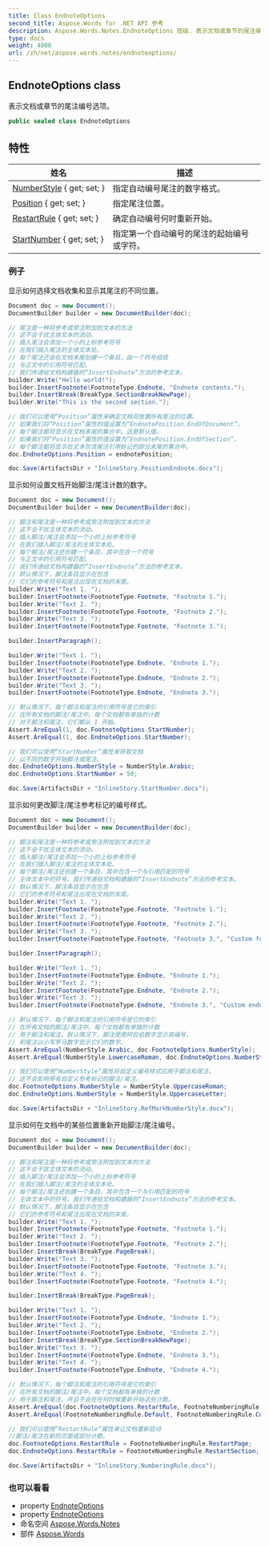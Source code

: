 ```yaml
---
title: Class EndnoteOptions
second_title: Aspose.Words for .NET API 参考
description: Aspose.Words.Notes.EndnoteOptions 班级. 表示文档或章节的尾注编号选项
type: docs
weight: 4000
url: /zh/net/aspose.words.notes/endnoteoptions/
---
```

## EndnoteOptions class

表示文档或章节的尾注编号选项。

```csharp
public sealed class EndnoteOptions
```

## 特性

| 姓名 | 描述 |
| --- | --- |
| [NumberStyle](../../aspose.words.notes/endnoteoptions/numberstyle/) { get; set; } | 指定自动编号尾注的数字格式。 |
| [Position](../../aspose.words.notes/endnoteoptions/position/) { get; set; } | 指定尾注位置。 |
| [RestartRule](../../aspose.words.notes/endnoteoptions/restartrule/) { get; set; } | 确定自动编号何时重新开始。 |
| [StartNumber](../../aspose.words.notes/endnoteoptions/startnumber/) { get; set; } | 指定第一个自动编号的尾注的起始编号或字符。 |

### 例子

显示如何选择文档收集和显示其尾注的不同位置。

```csharp
Document doc = new Document();
DocumentBuilder builder = new DocumentBuilder(doc);

// 尾注是一种将参考或旁注附加到文本的方法
// 这不会干扰主体文本的流动。 
// 插入尾注会添加一个小的上标参考符号
// 在我们插入尾注的主体文本处。
// 每个尾注还会在文档末尾创建一个条目，由一个符号组成
// 与正文中的引用符号匹配。
// 我们传递给文档构建器的“InsertEndnote”方法的参考文本。
builder.Write("Hello world!");
builder.InsertFootnote(FootnoteType.Endnote, "Endnote contents.");
builder.InsertBreak(BreakType.SectionBreakNewPage);
builder.Write("This is the second section.");

// 我们可以使用“Position”属性来确定文档将放置所有尾注的位置。
// 如果我们将“Position”属性的值设置为“EndnotePosition.EndOfDocument”，
// 每个脚注都将显示在文档末尾的集合中。这是默认值。
// 如果我们将“Position”属性的值设置为“EndnotePosition.EndOfSection”，
// 每个脚注都将显示在文本包含尾注引用标记的部分末尾的集合中。
doc.EndnoteOptions.Position = endnotePosition;

doc.Save(ArtifactsDir + "InlineStory.PositionEndnote.docx");
```

显示如何设置文档开始脚注/尾注计数的数字。

```csharp
Document doc = new Document();
DocumentBuilder builder = new DocumentBuilder(doc);

// 脚注和尾注是一种将参考或旁注附加到文本的方法
// 这不会干扰主体文本的流动。 
// 插入脚注/尾注会添加一个小的上标参考符号
// 在我们插入脚注/尾注的主体文本处。
// 每个脚注/尾注还创建一个条目，其中包含一个符号
// 与正文中的引用符号匹配。
// 我们传递给文档构建器的“InsertEndnote”方法的参考文本。
// 默认情况下，脚注条目显示在包含
// 它们的参考符号和尾注出现在文档的末尾。
builder.Write("Text 1. ");
builder.InsertFootnote(FootnoteType.Footnote, "Footnote 1.");
builder.Write("Text 2. ");
builder.InsertFootnote(FootnoteType.Footnote, "Footnote 2.");
builder.Write("Text 3. ");
builder.InsertFootnote(FootnoteType.Footnote, "Footnote 3.");

builder.InsertParagraph();

builder.Write("Text 1. ");
builder.InsertFootnote(FootnoteType.Endnote, "Endnote 1.");
builder.Write("Text 2. ");
builder.InsertFootnote(FootnoteType.Endnote, "Endnote 2.");
builder.Write("Text 3. ");
builder.InsertFootnote(FootnoteType.Endnote, "Endnote 3.");

// 默认情况下，每个脚注和尾注的引用符号是它的索引
// 在所有文档的脚注/尾注中。每个文档都有单独的计数
// 对于脚注和尾注，它们都从 1 开始。
Assert.AreEqual(1, doc.FootnoteOptions.StartNumber);
Assert.AreEqual(1, doc.EndnoteOptions.StartNumber);

// 我们可以使用“StartNumber”属性来获取文档
// 以不同的数字开始脚注或尾注。
doc.EndnoteOptions.NumberStyle = NumberStyle.Arabic;
doc.EndnoteOptions.StartNumber = 50;

doc.Save(ArtifactsDir + "InlineStory.StartNumber.docx");
```

显示如何更改脚注/尾注参考标记的编号样式。

```csharp
Document doc = new Document();
DocumentBuilder builder = new DocumentBuilder(doc);

// 脚注和尾注是一种将参考或旁注附加到文本的方法
// 这不会干扰主体文本的流动。 
// 插入脚注/尾注会添加一个小的上标参考符号
// 在我们插入脚注/尾注的主体文本处。
// 每个脚注/尾注还创建一个条目，其中包含一个与引用匹配的符号
// 主体文本中的符号。我们传递给文档构建器的“InsertEndnote”方法的参考文本。
// 默认情况下，脚注条目显示在包含
// 它们的参考符号和尾注出现在文档的末尾。
builder.Write("Text 1. ");
builder.InsertFootnote(FootnoteType.Footnote, "Footnote 1.");
builder.Write("Text 2. ");
builder.InsertFootnote(FootnoteType.Footnote, "Footnote 2.");
builder.Write("Text 3. ");
builder.InsertFootnote(FootnoteType.Footnote, "Footnote 3.", "Custom footnote reference mark");

builder.InsertParagraph();

builder.Write("Text 1. ");
builder.InsertFootnote(FootnoteType.Endnote, "Endnote 1.");
builder.Write("Text 2. ");
builder.InsertFootnote(FootnoteType.Endnote, "Endnote 2.");
builder.Write("Text 3. ");
builder.InsertFootnote(FootnoteType.Endnote, "Endnote 3.", "Custom endnote reference mark");

// 默认情况下，每个脚注和尾注的引用符号是它的索引
// 在所有文档的脚注/尾注中。每个文档都有单独的计数
// 用于脚注和尾注。默认情况下，脚注使用阿拉伯数字显示其编号，
// 和尾注以小写罗马数字显示它们的数字。
Assert.AreEqual(NumberStyle.Arabic, doc.FootnoteOptions.NumberStyle);
Assert.AreEqual(NumberStyle.LowercaseRoman, doc.EndnoteOptions.NumberStyle);

// 我们可以使用“NumberStyle”属性将自定义编号样式应用于脚注和尾注。
// 这不会影响带有自定义参考标记的脚注/尾注。
doc.FootnoteOptions.NumberStyle = NumberStyle.UppercaseRoman;
doc.EndnoteOptions.NumberStyle = NumberStyle.UppercaseLetter;

doc.Save(ArtifactsDir + "InlineStory.RefMarkNumberStyle.docx");
```

显示如何在文档中的某些位置重新开始脚注/尾注编号。

```csharp
Document doc = new Document();
DocumentBuilder builder = new DocumentBuilder(doc);

// 脚注和尾注是一种将参考或旁注附加到文本的方法
// 这不会干扰主体文本的流动。 
// 插入脚注/尾注会添加一个小的上标参考符号
// 在我们插入脚注/尾注的主体文本处。
// 每个脚注/尾注还创建一个条目，其中包含一个与引用匹配的符号
// 主体文本中的符号。我们传递给文档构建器的“InsertEndnote”方法的参考文本。
// 默认情况下，脚注条目显示在包含
// 它们的参考符号和尾注出现在文档的末尾。
builder.Write("Text 1. ");
builder.InsertFootnote(FootnoteType.Footnote, "Footnote 1.");
builder.Write("Text 2. ");
builder.InsertFootnote(FootnoteType.Footnote, "Footnote 2.");
builder.InsertBreak(BreakType.PageBreak);
builder.Write("Text 3. ");
builder.InsertFootnote(FootnoteType.Footnote, "Footnote 3.");
builder.Write("Text 4. ");
builder.InsertFootnote(FootnoteType.Footnote, "Footnote 4.");

builder.InsertBreak(BreakType.PageBreak);

builder.Write("Text 1. ");
builder.InsertFootnote(FootnoteType.Endnote, "Endnote 1.");
builder.Write("Text 2. ");
builder.InsertFootnote(FootnoteType.Endnote, "Endnote 2.");
builder.InsertBreak(BreakType.SectionBreakNewPage);
builder.Write("Text 3. ");
builder.InsertFootnote(FootnoteType.Endnote, "Endnote 3.");
builder.Write("Text 4. ");
builder.InsertFootnote(FootnoteType.Endnote, "Endnote 4.");

// 默认情况下，每个脚注和尾注的引用符号是它的索引
// 在所有文档的脚注/尾注中。每个文档都有单独的计数
// 用于脚注和尾注，并且不会在任何时候重新开始这些计数。
Assert.AreEqual(doc.FootnoteOptions.RestartRule, FootnoteNumberingRule.Default);
Assert.AreEqual(FootnoteNumberingRule.Default, FootnoteNumberingRule.Continuous);

// 我们可以使用“RestartRule”属性来让文档重新启动
//脚注/尾注在新的页面或部分计数。
doc.FootnoteOptions.RestartRule = FootnoteNumberingRule.RestartPage;
doc.EndnoteOptions.RestartRule = FootnoteNumberingRule.RestartSection;

doc.Save(ArtifactsDir + "InlineStory.NumberingRule.docx");
```

### 也可以看看

* property [EndnoteOptions](../../aspose.words/document/endnoteoptions/)
* property [EndnoteOptions](../../aspose.words/pagesetup/endnoteoptions/)
* 命名空间 [Aspose.Words.Notes](../../aspose.words.notes/)
* 部件 [Aspose.Words](../../)


